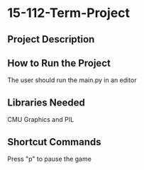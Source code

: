 # 15-112-Term-Project

## Project Description

## How to Run the Project

The user should run the main.py in an editor

## Libraries Needed

CMU Graphics and PIL

## Shortcut Commands

Press "p" to pause the game
